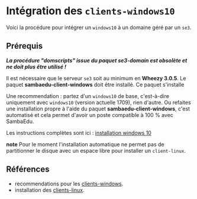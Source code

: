 # Intégration des `clients-windows10`

Voici la procédure pour intégrer un `windows10` à un domaine géré par un `se3`.


## Prérequis

**_La procédure "domscripts" issue du paquet se3-domain est obsolète et ne doit plus être utilisé !_**

Il est nécessaire que le serveur `se3` soit au minimum en **Wheezy 3.0.5**. Le paquet **sambaedu-client-windows** doit être installé. Ce paquet s'installe 

Une recommendation : partez d'un `windows10` de base, c'est-à-dire uniquement avec `windows10` (version actuelle 1709), rien d'autre. Ou refaites une installation propre à l'aide du paquet **sambaedu-client-windows**, c'est automatisé et cela permet d'avoir un poste compatible à 100 % avec SambaEdu. 

Les instructions complètes sont ici  :
[installation windows 10](https://github.com/SambaEdu/sambaedu-client-windows/blob/master/README.md#sambaedu-client-windows)



**note**
Pour le moment l'installation automatique ne permet pas de partitionner le disque  avec un espace libre pour installer un `client-linux`.
## Références

* recommendations pour les [clients-windows](../se3-clients-windows/clients-windows.md#prérequis-pour-lintégration-de-clients-windows).
* installation des [clients-linux](../pxe-clients-linux/README.md#installation-de-clients-linux-debian-et-ubuntu-via-se3--intégration-automatique).

